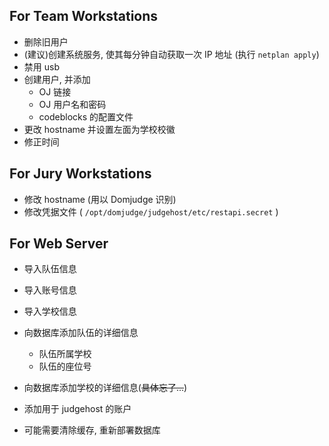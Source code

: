 ## For Team Workstations

- 删除旧用户
- (建议)创建系统服务, 使其每分钟自动获取一次 IP 地址 (执行 `netplan apply`)
- 禁用 usb
- 创建用户, 并添加
  - OJ 链接
  - OJ 用户名和密码
  - codeblocks 的配置文件
- 更改 hostname 并设置左面为学校校徽
- 修正时间

## For Jury Workstations

- 修改 hostname (用以 Domjudge 识别)
- 修改凭据文件 ( `/opt/domjudge/judgehost/etc/restapi.secret` )

## For Web Server

- 导入队伍信息
- 导入账号信息
- 导入学校信息
- 向数据库添加队伍的详细信息
  - 队伍所属学校
  - 队伍的座位号
- 向数据库添加学校的详细信息(~~具体忘了...~~)
- 添加用于 judgehost 的账户

- 可能需要清除缓存, 重新部署数据库
